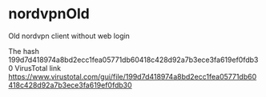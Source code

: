 # nordvpnOld
Old nordvpn client without web login

The hash 199d7d418974a8bd2ecc1fea05771db60418c428d92a7b3ece3fa619ef0fdb30
VirusTotal link https://www.virustotal.com/gui/file/199d7d418974a8bd2ecc1fea05771db60418c428d92a7b3ece3fa619ef0fdb30

